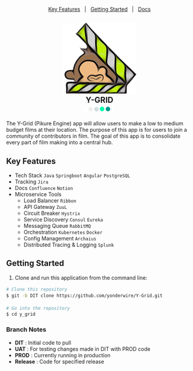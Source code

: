 <p align="center">
  <a href="#key-features">Key Features</a> &nbsp; | &nbsp;
  <a href="#getting-started">Getting Started</a> &nbsp; | &nbsp;
  <a href="#">Docs</a> 
</p>
<h2 align="center">
  <img src="Monkey-Color-1.png" alt="Logo" width="200">
  </br>Y-GRID
  </br><img src="Logo_4.png" alt="Logo" width="80">
</h2>

The Y-Grid (Pikure Engine) app will allow users to make a low to medium budget films at their location. The purpose of this app is for users to join a community of contributors in film. The goal of this app is to consolidate every part of film making into a central hub.  

## Key Features 
- Tech Stack  `Java`  `Springboot`  `Angular` `PostgreSQL` 
- Tracking `Jira`
- Docs `Confluence` `Notion`
- Microservice Tools  
  - Load Balancer `Ribbon`  
  - API Gateway `ZuuL` 
  - Circuit Breaker  `Hystrix`  
  - Service Discovery `Consul` `Eureka`
  - Messaging Queue `RabbitMQ` 
  - Orchestration `Kubernetes` `Docker`
  - Config Management `Archaius`
  - Distributed Tracing & Logging  `Splunk`

## Getting Started
1. Clone and run this application from the command line:

```bash
# Clone this repository
$ git -b DIT clone https://github.com/yonderwire/Y-Grid.git

# Go into the repository
$ cd y_grid
```
### Branch Notes
- **DIT**		  : Initial code to pull
- **UAT**  	  : For testing changes made in DIT with PROD code 
- **PROD** 	  : Currently running in production
- **Release** : Code for specified release

